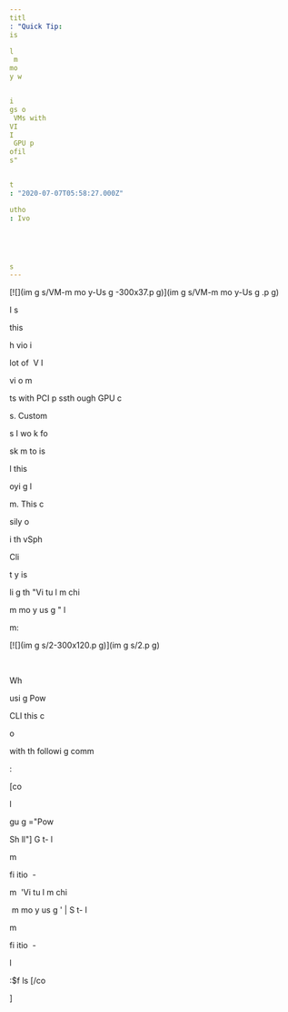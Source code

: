 ```yaml
---
titl
: "Quick Tip: 
is

l
 m
mo
y w


i
gs o
 VMs with 
VI
I
 GPU p
ofil
s"


t
: "2020-07-07T05:58:27.000Z"

utho
: Ivo 





s
---
```


[![](im
g
s/VM-m
mo
y-Us
g
-300x37.p
g)](im
g
s/VM-m
mo
y-Us
g
.p
g)

I s

 this 

h
vio
 i
 
 lot of  V
I 

vi
o
m

ts with PCI p
ssth
ough GPU c


s. Custom

s I wo
k fo
 
sk m
 to 
is

l
 this 


oyi
g 
l

m. This c

 

 

sily 
o

 i
 th
 vSph


 Cli

t 
y 
is

li
g th
 "Vi
tu
l m
chi

 m
mo
y us
g
" 
l

m:

[![](im
g
s/2-300x120.p
g)](im
g
s/2.p
g)

 

Wh

 usi
g Pow

CLI this c

 

 
o

 with th
 followi
g comm


:

\[co

 l

gu
g
="Pow

Sh
ll"\] G
t-
l

m

fi
itio
 -

m
 'Vi
tu
l m
chi

 m
mo
y us
g
' | S
t-
l

m

fi
itio
 -



l

:$f
ls
 \[/co

\]






